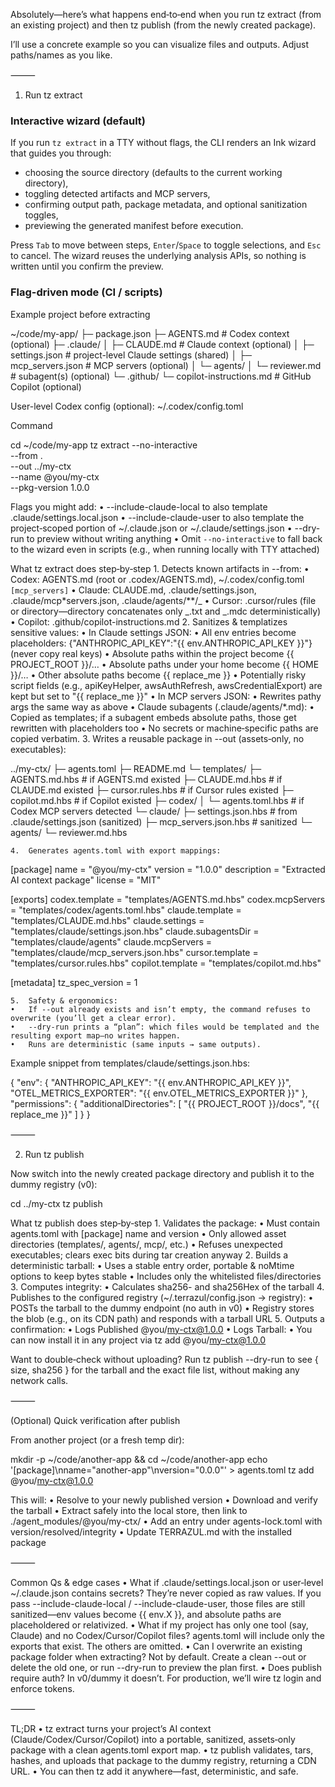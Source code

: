 Absolutely—here’s what happens end‑to‑end when you run tz extract (from an existing project) and then tz publish (from the newly created package).

I’ll use a concrete example so you can visualize files and outputs. Adjust paths/names as you like.

⸻

1. Run tz extract

### Interactive wizard (default)

If you run `tz extract` in a TTY without flags, the CLI renders an Ink wizard that guides you through:

- choosing the source directory (defaults to the current working directory),
- toggling detected artifacts and MCP servers,
- confirming output path, package metadata, and optional sanitization toggles,
- previewing the generated manifest before execution.

Press `Tab` to move between steps, `Enter`/`Space` to toggle selections, and `Esc` to cancel. The wizard reuses the underlying analysis APIs, so nothing is written until you confirm the preview.

### Flag-driven mode (CI / scripts)

Example project before extracting

~/code/my-app/
├─ package.json
├─ AGENTS.md # Codex context (optional)
├─ .claude/
│ ├─ CLAUDE.md # Claude context (optional)
│ ├─ settings.json # project-level Claude settings (shared)
│ ├─ mcp_servers.json # MCP servers (optional)
│ └─ agents/
│ └─ reviewer.md # subagent(s) (optional)
└─ .github/
└─ copilot-instructions.md # GitHub Copilot (optional)

User-level Codex config (optional):
~/.codex/config.toml

Command

cd ~/code/my-app
tz extract --no-interactive \
 --from . \
 --out ../my-ctx \
 --name @you/my-ctx \
 --pkg-version 1.0.0

Flags you might add:
• --include-claude-local to also template .claude/settings.local.json
• --include-claude-user to also template the project‑scoped portion of ~/.claude.json or ~/.claude/settings.json
• --dry-run to preview without writing anything
• Omit `--no-interactive` to fall back to the wizard even in scripts (e.g., when running locally with TTY attached)

What tz extract does step‑by‑step 1. Detects known artifacts in --from:
• Codex: AGENTS.md (root or .codex/AGENTS.md), ~/.codex/config.toml `[mcp_servers]`
• Claude: CLAUDE.md, .claude/settings.json, .claude/mcp\*servers.json, .claude/agents/\*\*/\_
• Cursor: .cursor/rules (file or directory—directory concatenates only _.txt and _.mdc deterministically)
• Copilot: .github/copilot-instructions.md 2. Sanitizes & templatizes sensitive values:
• In Claude settings JSON:
• All env entries become placeholders:
{"ANTHROPIC_API_KEY":"{{ env.ANTHROPIC_API_KEY }}"} (never copy real keys)
• Absolute paths within the project become {{ PROJECT_ROOT }}/…
• Absolute paths under your home become {{ HOME }}/…
• Other absolute paths become {{ replace_me }}
• Potentially risky script fields (e.g., apiKeyHelper, awsAuthRefresh, awsCredentialExport) are kept but set to "{{ replace_me }}"
• In MCP servers JSON:
• Rewrites pathy args the same way as above
• Claude subagents (.claude/agents/\*.md):
• Copied as templates; if a subagent embeds absolute paths, those get rewritten with placeholders too
• No secrets or machine‑specific paths are copied verbatim. 3. Writes a reusable package in --out (assets‑only, no executables):

../my-ctx/
├─ agents.toml
├─ README.md
└─ templates/
├─ AGENTS.md.hbs # if AGENTS.md existed
├─ CLAUDE.md.hbs # if CLAUDE.md existed
├─ cursor.rules.hbs # if Cursor rules existed
├─ copilot.md.hbs # if Copilot existed
├─ codex/
│ └─ agents.toml.hbs # if Codex MCP servers detected
└─ claude/
├─ settings.json.hbs # from .claude/settings.json (sanitized)
├─ mcp_servers.json.hbs # sanitized
└─ agents/
└─ reviewer.md.hbs

    4.	Generates agents.toml with export mappings:

[package]
name = "@you/my-ctx"
version = "1.0.0"
description = "Extracted AI context package"
license = "MIT"

[exports]
codex.template = "templates/AGENTS.md.hbs"
codex.mcpServers = "templates/codex/agents.toml.hbs"
claude.template = "templates/CLAUDE.md.hbs"
claude.settings = "templates/claude/settings.json.hbs"
claude.subagentsDir = "templates/claude/agents"
claude.mcpServers = "templates/claude/mcp_servers.json.hbs"
cursor.template = "templates/cursor.rules.hbs"
copilot.template = "templates/copilot.md.hbs"

[metadata]
tz_spec_version = 1

    5.	Safety & ergonomics:
    •	If --out already exists and isn’t empty, the command refuses to overwrite (you’ll get a clear error).
    •	--dry-run prints a “plan”: which files would be templated and the resulting export map—no writes happen.
    •	Runs are deterministic (same inputs → same outputs).

Example snippet from templates/claude/settings.json.hbs:

{
"env": {
"ANTHROPIC_API_KEY": "{{ env.ANTHROPIC_API_KEY }}",
"OTEL_METRICS_EXPORTER": "{{ env.OTEL_METRICS_EXPORTER }}"
},
"permissions": {
"additionalDirectories": [
"{{ PROJECT_ROOT }}/docs",
"{{ replace_me }}"
]
}
}

⸻

2. Run tz publish

Now switch into the newly created package directory and publish it to the dummy registry (v0):

cd ../my-ctx
tz publish

What tz publish does step‑by‑step 1. Validates the package:
• Must contain agents.toml with [package] name and version
• Only allowed asset directories (templates/, agents/, mcp/, etc.)
• Refuses unexpected executables; clears exec bits during tar creation anyway 2. Builds a deterministic tarball:
• Uses a stable entry order, portable & noMtime options to keep bytes stable
• Includes only the whitelisted files/directories 3. Computes integrity:
• Calculates sha256-<base64> and sha256Hex of the tarball 4. Publishes to the configured registry (~/.terrazul/config.json → registry):
• POSTs the tarball to the dummy endpoint (no auth in v0)
• Registry stores the blob (e.g., on its CDN path) and responds with a tarball URL 5. Outputs a confirmation:
• Logs Published @you/my-ctx@1.0.0
• Logs Tarball: <cdn-url>
• You can now install it in any project via tz add @you/my-ctx@1.0.0

Want to double‑check without uploading?
Run tz publish --dry-run to see { size, sha256 } for the tarball and the exact file list, without making any network calls.

⸻

(Optional) Quick verification after publish

From another project (or a fresh temp dir):

mkdir -p ~/code/another-app && cd ~/code/another-app
echo '[package]\nname="another-app"\nversion="0.0.0"' > agents.toml
tz add @you/my-ctx@1.0.0

This will:
• Resolve to your newly published version
• Download and verify the tarball
• Extract safely into the local store, then link to ./agent_modules/@you/my-ctx/
• Add an entry under agents-lock.toml with version/resolved/integrity
• Update TERRAZUL.md with the installed package

⸻

Common Qs & edge cases
• What if .claude/settings.local.json or user‑level ~/.claude.json contains secrets?
They’re never copied as raw values. If you pass --include-claude-local / --include-claude-user, those files are still sanitized—env values become {{ env.X }}, and absolute paths are placeholdered or relativized.
• What if my project has only one tool (say, Claude) and no Codex/Cursor/Copilot files?
agents.toml will include only the exports that exist. The others are omitted.
• Can I overwrite an existing package folder when extracting?
Not by default. Create a clean --out or delete the old one, or run --dry-run to preview the plan first.
• Does publish require auth?
In v0/dummy it doesn’t. For production, we’ll wire tz login and enforce tokens.

⸻

TL;DR
• tz extract turns your project’s AI context (Claude/Codex/Cursor/Copilot) into a portable, sanitized, assets‑only package with a clean agents.toml export map.
• tz publish validates, tars, hashes, and uploads that package to the dummy registry, returning a CDN URL.
• You can then tz add it anywhere—fast, deterministic, and safe.
